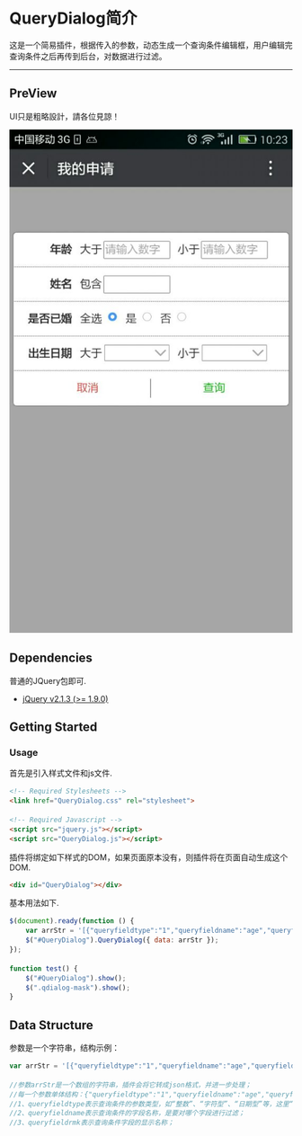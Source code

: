 # QueryDialog简介

这是一个简易插件，根据传入的参数，动态生成一个查询条件编辑框，用户编辑完查询条件之后再传到后台，对数据进行过滤。

---


## PreView

UI只是粗略設計，請各位見諒！

![QueryDialog Default View](https://github.com/aphy358/QueryDialog/blob/master/ScreenShot.jpg)

## Dependencies

普通的JQuery包即可.  

- [jQuery v2.1.3 (>= 1.9.0)](http://jquery.com/)

## Getting Started


### Usage

首先是引入样式文件和js文件.

```html
<!-- Required Stylesheets -->
<link href="QueryDialog.css" rel="stylesheet">

<!-- Required Javascript -->
<script src="jquery.js"></script>
<script src="QueryDialog.js"></script>
```

插件将绑定如下样式的DOM，如果页面原本没有，则插件将在页面自动生成这个DOM.

```html
<div id="QueryDialog"></div>
```

基本用法如下.

```javascript
$(document).ready(function () {
    var arrStr = '[{"queryfieldtype":"1","queryfieldname":"age","queryfieldrmk":"年龄"},{"queryfieldtype":"6","queryfieldname":"name","queryfieldrmk":"姓名"},{"queryfieldtype":"5","queryfieldname":"ismarried","queryfieldrmk":"是否已婚"},{"queryfieldtype":"4","queryfieldname":"birthday","queryfieldrmk":"出生日期"}]';
    $("#QueryDialog").QueryDialog({ data: arrStr });
});

function test() {
    $("#QueryDialog").show();
    $(".qdialog-mask").show();
}
```

## Data Structure

参数是一个字符串，结构示例：

```javascript
var arrStr = '[{"queryfieldtype":"1","queryfieldname":"age","queryfieldrmk":"年龄"},{"queryfieldtype":"6","queryfieldname":"name","queryfieldrmk":"姓名"},{"queryfieldtype":"5","queryfieldname":"ismarried","queryfieldrmk":"是否已婚"},{"queryfieldtype":"4","queryfieldname":"birthday","queryfieldrmk":"出生日期"}]';

//参数arrStr是一个数组的字符串，插件会将它转成json格式，并进一步处理；
//每一个参数单体结构：{"queryfieldtype":"1","queryfieldname":"age","queryfieldrmk":"年龄"}；
//1、queryfieldtype表示查询条件的参数类型，如“整数”、“字符型”、“日期型”等，这里“1”代表的是“浮点型数字”，当然也可以根据实际情况另外约定；
//2、queryfieldname表示查询条件的字段名称，是要对哪个字段进行过滤；
//3、queryfieldrmk表示查询条件字段的显示名称；
```
